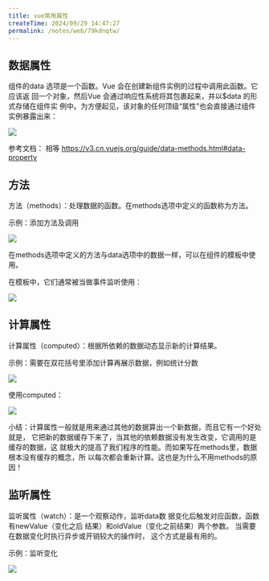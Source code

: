 ```yaml
---
title: vue常用属性
createTime: 2024/09/29 14:47:27
permalink: /notes/web/79kdnqtw/
---
```

## 数据属性 



组件的data 选项是一个函数。Vue 会在创建新组件实例的过程中调用此函数。它应该返 回一个对象，然后Vue 会通过响应性系统将其包裹起来，并以$data 的形式存储在组件实 例中。为方便起见，该对象的任何顶级“属性”也会直接通过组件实例暴露出来：

![](/images/C48718674B744FDF9197F05A007F48DDclipboard.png)

参考文档： 相等 https://v3.cn.vuejs.org/guide/data-methods.html#data-property



## 方法 



方法（methods）：处理数据的函数。在methods选项中定义的函数称为方法。 



示例：添加方法及调用

![](/images/7FF244B0B7F249F58C007FCFE25686BCclipboard.png)

在methods选项中定义的方法与data选项中的数据一样，可以在组件的模板中使用。 

在模板中，它们通常被当做事件监听使用：

![](/images/16CAB88248FC423593F0E6DFD25CAE7Dclipboard.png)



## 计算属性 



计算属性（computed）：根据所依赖的数据动态显示新的计算结果。



示例：需要在双花括号里添加计算再展示数据，例如统计分数

![](/images/5CCA9A6B73854378B5B558636BABEA02clipboard.png)

使用computed：

![](/images/09FFB136B2E6433F88E85406E893ED65clipboard.png)

小结：计算属性一般就是用来通过其他的数据算出一个新数据，而且它有一个好处就是， 它把新的数据缓存下来了，当其他的依赖数据没有发生改变，它调用的是缓存的数据，这 就极大的提高了我们程序的性能。而如果写在methods里，数据根本没有缓存的概念，所 以每次都会重新计算。这也是为什么不用methods的原因！



## 监听属性



监听属性（watch）：是一个观察动作，监听data数 据变化后触发对应函数，函数有newValue（变化之后 结果）和oldValue（变化之前结果）两个参数。 当需要在数据变化时执行异步或开销较大的操作时， 这个方式是最有用的。



示例：监听变化

![](/images/8388D75514DB4F4AAA08907D7DF29A52clipboard.png)





